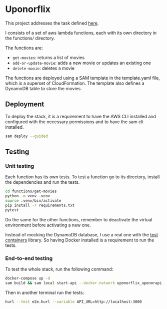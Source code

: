 # Uponorflix

This project addresses the task defined [here](task.md).

I consists of a set of aws lambda functions, each with its own directory in the functions/
directory.

The functions are:
- `get-movies`: returns a list of movies
- `add-or-update-movie`: adds a new movie or updates an existing one
- `delete-movie`: deletes a movie

The functions are deployed using a SAM template in the template.yaml file, which is a superset of
CloudFormation.
The template also defines a DynamoDB table to store the movies.

## Deployment

To deploy the stack, it is a requirement to have the AWS CLI installed and configured with
the necessary permissions and to have the sam cli installed.
```bash
sam deploy --guided
```

## Testing

### Unit testing
Each function has its own tests.
To test a function go to its directory, install the dependencies and run the tests.
```bash
cd functions/get-movies
python -m venv .venv
source .venv/bin/activate
pip install -r requirements.txt
pytest
```
Do the same for the other functions, 
remember to deactivate the virtual environment before activating a new one.

Instead of mocking the DynamoDB database, I use a real one with the [test containers](https://testcontainers.org/) library.
So having Docker installed is a requirement to run the tests.

### End-to-end testing
To test the whole stack, run the following command:
```bash
docker-compose up -d
sam build && sam local start-api --docker-network uponorflix_uponorapi
```
Then in another terminal run the tests:
```bash
hurl --test e2e.hurl --variable API_URL=http://localhost:3000
```
